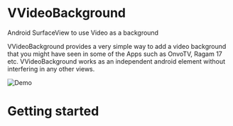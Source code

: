 # VVideoBackground
Android SurfaceView to use Video as a background

VVideoBackground provides a very simple way to add a video background that you might have seen in some of the Apps such as OnvoTV, Ragam 17 etc. VVideoBackground works as an independent android element without interfering in any other views. 

![Demo](http://s20.postimg.org/wfxbv3kwd/drawermenu.gif)

Getting started
======
